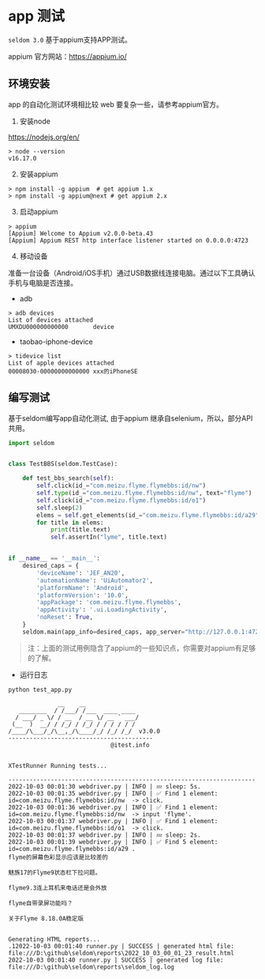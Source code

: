 # app 测试

`seldom 3.0` 基于appium支持APP测试。

appium 官方网站：https://appium.io/

## 环境安装

app 的自动化测试环境相比较 web 要复杂一些，请参考appium官方。

1. 安装node

https://nodejs.org/en/

```shell
> node --version
v16.17.0
```

2. 安装appium

```shell
> npm install -g appium  # get appium 1.x
> npm install -g appium@next # get appium 2.x
```

3. 启动appium

```shell
> appium
[Appium] Welcome to Appium v2.0.0-beta.43
[Appium] Appium REST http interface listener started on 0.0.0.0:4723
```

4. 移动设备

准备一台设备（Android/iOS手机）通过USB数据线连接电脑。通过以下工具确认手机与电脑是否连接。

* adb
```shell
> adb devices 
List of devices attached
UMXDU000000000000       device
```

* taobao-iphone-device
```shell
> tidevice list
List of apple devices attached
00008030-00000000000000 xxx的iPhoneSE
```


## 编写测试

基于seldom编写app自动化测试, 由于appium 继承自selenium，所以，部分API共用。

```python
import seldom


class TestBBS(seldom.TestCase):

    def test_bbs_search(self):
        self.click(id_="com.meizu.flyme.flymebbs:id/nw")
        self.type(id_="com.meizu.flyme.flymebbs:id/nw", text="flyme")
        self.click(id_="com.meizu.flyme.flymebbs:id/o1")
        self.sleep(2)
        elems = self.get_elements(id_="com.meizu.flyme.flymebbs:id/a29")
        for title in elems:
            print(title.text)
            self.assertIn("lyme", title.text)


if __name__ == '__main__':
    desired_caps = {
        'deviceName': 'JEF_AN20',
        'automationName': 'UiAutomator2',
        'platformName': 'Android',
        'platformVersion': '10.0',
        'appPackage': 'com.meizu.flyme.flymebbs',
        'appActivity': '.ui.LoadingActivity',
        'noReset': True,
    }
    seldom.main(app_info=desired_caps, app_server="http://127.0.0.1:4723")
```

> 注：上面的测试用例隐含了appium的一些知识点，你需要对appium有足够的了解。


* 运行日志

```shell
python test_app.py

              __    __
   ________  / /___/ /___  ____ ____
  / ___/ _ \/ / __  / __ \/ __ ` ___/
 (__  )  __/ / /_/ / /_/ / / / / / /
/____/\___/_/\__,_/\____/_/ /_/ /_/  v3.0.0
-----------------------------------------
                             @itest.info


XTestRunner Running tests...

----------------------------------------------------------------------
2022-10-03 00:01:30 webdriver.py | INFO | 💤️ sleep: 5s.
2022-10-03 00:01:35 webdriver.py | INFO | ✅ Find 1 element: id=com.meizu.flyme.flymebbs:id/nw  -> click.
2022-10-03 00:01:36 webdriver.py | INFO | ✅ Find 1 element: id=com.meizu.flyme.flymebbs:id/nw  -> input 'flyme'.
2022-10-03 00:01:37 webdriver.py | INFO | ✅ Find 1 element: id=com.meizu.flyme.flymebbs:id/o1  -> click.
2022-10-03 00:01:37 webdriver.py | INFO | 💤️ sleep: 2s.
2022-10-03 00:01:39 webdriver.py | INFO | ✅ Find 5 element: id=com.meizu.flyme.flymebbs:id/a29 .
flyme的屏幕色彩显示应该是比较差的

魅族17的Flyme9状态栏下拉问题。

flyme9.3连上耳机来电话还是会外放

flyme自带录屏功能吗？

关于Flyme 8.18.0A稳定版


Generating HTML reports...
.12022-10-03 00:01:40 runner.py | SUCCESS | generated html file: file:///D:\github\seldom\reports\2022_10_03_00_01_23_result.html
2022-10-03 00:01:40 runner.py | SUCCESS | generated log file: file:///D:\github\seldom\reports\seldom_log.log
```
